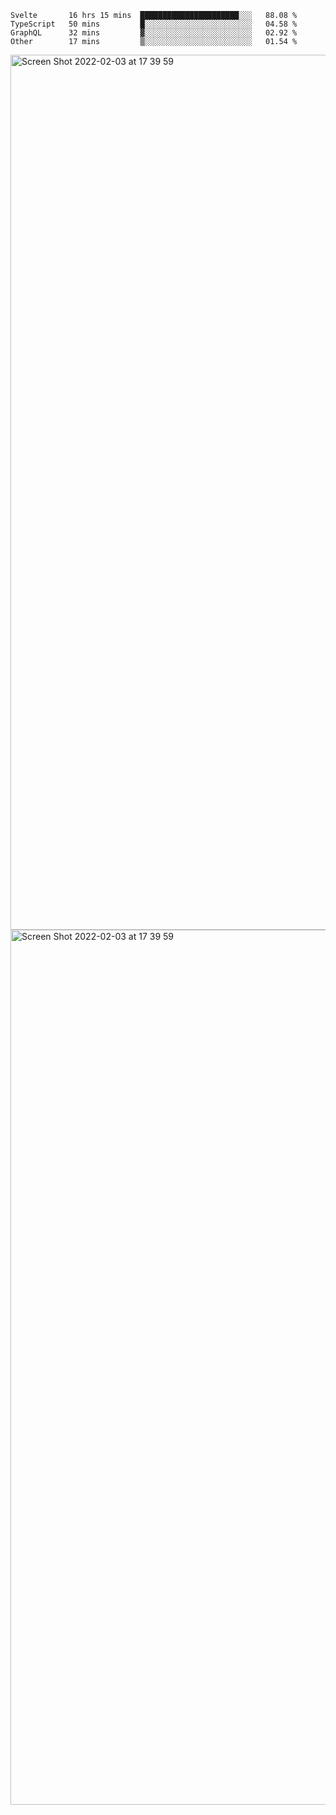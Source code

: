 <!--START_SECTION:waka-->

```text
Svelte       16 hrs 15 mins  ██████████████████████░░░   88.08 %
TypeScript   50 mins         █░░░░░░░░░░░░░░░░░░░░░░░░   04.58 %
GraphQL      32 mins         ▓░░░░░░░░░░░░░░░░░░░░░░░░   02.92 %
Other        17 mins         ▒░░░░░░░░░░░░░░░░░░░░░░░░   01.54 %
```

<!--END_SECTION:waka-->

<img width="1400" alt="Screen Shot 2022-02-03 at 17 39 59" src="https://user-images.githubusercontent.com/45716542/152387304-f2b60485-53a6-4f4b-a818-5cefb1b0c0ae.png">
<img width="1400" alt="Screen Shot 2022-02-03 at 17 39 59" src="https://user-images.githubusercontent.com/45716542/152387273-ea5cdf21-2a45-44da-8bef-00c1763b1d42.png">
